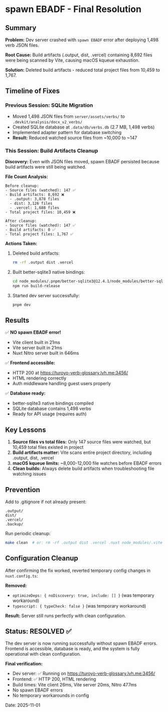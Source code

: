 # spawn EBADF - Final Resolution

## Summary

**Problem:** Dev server crashed with `spawn EBADF` error after deploying 1,498 verb JSON files.

**Root Cause:** Build artifacts (.output, dist, .vercel) containing 8,692 files were being scanned by Vite, causing macOS kqueue exhaustion.

**Solution:** Deleted build artifacts - reduced total project files from 10,459 to 1,767.

## Timeline of Fixes

### Previous Session: SQLite Migration
- Moved 1,498 JSON files from `server/assets/verbs/` to `.devkit/analysis/docx_v2_verbs/`
- Created SQLite database at `.data/db/verbs.db` (2.7 MB, 1,498 verbs)
- Implemented adapter pattern for database switching
- **Result:** Reduced watched source files from ~10,000 to ~147

### This Session: Build Artifacts Cleanup

**Discovery:** Even with JSON files moved, spawn EBADF persisted because build artifacts were still being watched.

**File Count Analysis:**
```
Before cleanup:
- Source files (watched): 147 ✅
- Build artifacts: 8,692 ❌
  - .output: 3,878 files
  - dist: 3,126 files
  - .vercel: 1,688 files
- Total project files: 10,459 ❌

After cleanup:
- Source files (watched): 147 ✅
- Build artifacts: 0 ✅
- Total project files: 1,767 ✅
```

**Actions Taken:**

1. Deleted build artifacts:
   ```bash
   rm -rf .output dist .vercel
   ```

2. Built better-sqlite3 native bindings:
   ```bash
   cd node_modules/.pnpm/better-sqlite3@12.4.1/node_modules/better-sqlite3
   npm run build-release
   ```

3. Started dev server successfully:
   ```bash
   pnpm dev
   ```

## Results

✅ **NO spawn EBADF error!**
- Vite client built in 21ms
- Vite server built in 21ms
- Nuxt Nitro server built in 646ms

✅ **Frontend accessible:**
- HTTP 200 at https://turoyo-verb-glossary.lvh.me:3456/
- HTML rendering correctly
- Auth middleware handling guest users properly

✅ **Database ready:**
- better-sqlite3 native bindings compiled
- SQLite database contains 1,498 verbs
- Ready for API usage (requires auth)

## Key Lessons

1. **Source files vs total files:** Only 147 source files were watched, but 10,459 total files existed in project
2. **Build artifacts matter:** Vite scans entire project directory, including .output, dist, .vercel
3. **macOS kqueue limits:** ~8,000-12,000 file watches before EBADF errors
4. **Clean builds:** Always delete build artifacts when troubleshooting file watching issues

## Prevention

Add to .gitignore if not already present:
```
.output/
dist/
.vercel/
.backup/
```

Run periodic cleanup:
```bash
make clean  # or: rm -rf .output dist .vercel .nuxt node_modules/.vite
```

## Configuration Cleanup

After confirming the fix worked, reverted temporary config changes in `nuxt.config.ts`:

**Removed:**
- `optimizeDeps: { noDiscovery: true, include: [] }` (was temporary workaround)
- `typescript: { typeCheck: false }` (was temporary workaround)

**Result:** Server still runs perfectly with clean configuration.

## Status: RESOLVED ✅

The dev server is now running successfully without spawn EBADF errors. Frontend is accessible, database is ready, and the system is fully operational with clean configuration.

**Final verification:**
- Dev server: ✅ Running on https://turoyo-verb-glossary.lvh.me:3456/
- Frontend: ✅ HTTP 200, HTML rendering
- Build times: Vite client 26ms, Vite server 20ms, Nitro 477ms
- No spawn EBADF errors
- No temporary workarounds in config

Date: 2025-11-01
